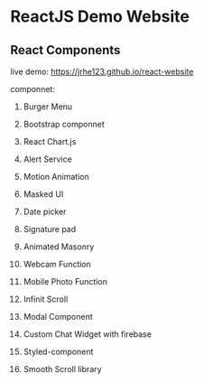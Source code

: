# ReactJS Demo Website

## React Components

live demo: https://jrhe123.github.io/react-website

componnet:

  1. Burger Menu
  
  2. Bootstrap componnet
  
  3. React Chart.js
  
  4. Alert Service
  
  5. Motion Animation
  
  6. Masked UI
  
  7. Date picker
  
  8. Signature pad
  
  9. Animated Masonry
  
  10. Webcam Function
  
  11. Mobile Photo Function
  
  12. Infinit Scroll
  
  13. Modal Component
  
  14. Custom Chat Widget with firebase
  
  15. Styled-component
  
  16. Smooth Scroll library
  
